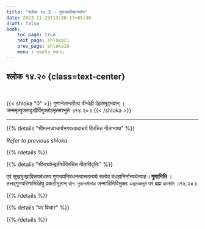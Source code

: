 ```yaml
---
title: "श्लोक १४.X - गुणत्रयविभागयोग"
date: 2023-11-25T13:38:17+05:30
draft: false
book:
    toc_page: true
    next_page: shloka21
    prev_page: shloka19
    menu : geeta_menu
---
```




## श्लोक १४.२० {class=text-center}

<br/>

{{< shloka  "0"  >}}
गुणानेतानतीत्य त्रीन्देही देहसमुद्भवान् ।   
जन्ममृत्युजरादुःखैर्विमुक्तोऽमृतमश्नुते ॥१४.२०॥
{{< /shloka >}}

---


{{% details "श्रीमत्मध्वाचार्यभगवत्पादाचर्य विरचित  गीताभाष्य" %}}

*Refer to previous shloka*

{{% /details %}}



{{% details "श्रीराघवेन्द्रतीर्थविरचित गीताविवृतिः" %}}

एवं सुखदुःखादिरूपबंधस्य गुणत्रयनिबंधनत्वात्तदत्यये सत्येव 
बंधहानिर्नान्यथेत्याह॥ **गुणानिति** । 
तत्तद्गुणपरिणामिदेहेषु प्रकटीभूतान्‌ 
`त्रीन्‌ गुणानतीत्यैव` जन्मादिभिर्विमुक्तः `अमृतमश्नुते` 
परं ब्रह्म `प्राप्नोति` ॥१४.२०॥

{{% /details %}}



{{% details "पद विचार" %}}


{{% /details %}}
